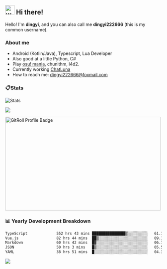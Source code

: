## <img alt="wave" src="https://raw.githubusercontent.com/MartinHeinz/MartinHeinz/master/wave.gif" width="30px"> Hi there!

Hello! I'm **dingyi**, and you can also call me **dingyi222666** (this is my common username).

### About me

- Android (Kotlin/Java), Typescript, Lua Developer
- Also good at a little Python, C#
- Play [osu! mania](https://osu.ppy.sh/users/29808669), chunithm, l4d2.
- Currently working [ChatLuna](https://github.com/ChatLunaLab)
- How to reach me: [dingyi222666@foxmail.com](mailto:dingyi222666@foxmail.com)

### 📋Stats

![Stats](https://github-readme-stats.vercel.app/api?username=dingyi222666&show_icons=true&icon_color=47A69E&title_color=47A69E&count_private=true)    

![](https://api.githubtrends.io/user/svg/dingyi222666/langs?time_range=one_year&include_private=True&loc_metric=changed&theme=classic)

<a href="https://gitroll.io/profile/uILsSgRUcbEP5MZt3W3atcIvOKBy1" target="_blank"><img  width='500px' height='300px' src="https://gitroll.io/api/badges/profiles/v1/uILsSgRUcbEP5MZt3W3atcIvOKBy1?theme=kawaiiCat" alt="GitRoll Profile Badge"/></a>

### 📊 Yearly Development Breakdown

<!--START_SECTION:waka-->

```txt
TypeScript             552 hrs 43 mins ███████████████▒░░░░░░░░░   61.12 %
Vue.js                 82 hrs 44 mins  ██▒░░░░░░░░░░░░░░░░░░░░░░   09.15 %
Markdown               60 hrs 42 mins  █▓░░░░░░░░░░░░░░░░░░░░░░░   06.71 %
JSON                   50 hrs 3 mins   █▒░░░░░░░░░░░░░░░░░░░░░░░   05.54 %
YAML                   38 hrs 51 mins  █░░░░░░░░░░░░░░░░░░░░░░░░   04.30 %
```

<!--END_SECTION:waka-->

![](https://komarev.com/ghpvc/?username=dingyi222666)
